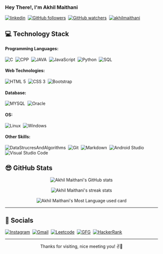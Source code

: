 <h3> Hey There!, I'm Akhil Maithani</h3></p>

<a href="https://www.linkedin.com/in/akhilmaithani/"><img alt="linkedin" src="https://img.shields.io/badge/-Linkedin-blue?style=flat-square&amp;logo=Linkedin&amp;logoColor=white"></a>&nbsp;
<a href="https://github.com/AkhilMaithani"><img src="https://img.shields.io/github/followers/AkhilMaithani?style=social" alt="GitHub followers"></a>&nbsp;
<a href="https://github.com/AkhilMaithani"><img src="https://img.shields.io/github/watchers/AkhilMaithani/AkhilMaithani?style=social" alt="GitHub watchers"></a>&nbsp;
<a href="https://github.com/AkhilMaithani"><img src="https://komarev.com/ghpvc/?username=AkhilMaithani&label=Profile%20views&color=2D033B&style=flat-square" alt="akhilmaithani"></a>&nbsp;

## 💻 Technology Stack

#### Programming Languages:

<img alt="C" src="https://img.shields.io/badge/-C-6C4AB6?style=flat-square&amp;logo=C&amp;logoColor=white">&nbsp;&nbsp;<img alt="CPP" src="https://img.shields.io/badge/-CPP-blue?style=flat-square&amp;logo=C%2B%2B&amp;logoColor=white">&nbsp;&nbsp;<img alt="JAVA" src="https://img.shields.io/badge/-JAVA-DA4949?style=flat-square&amp;logo=JAVA&amp;logoColor=white">&nbsp;&nbsp;<img alt="JavaScript" src="https://img.shields.io/badge/-JavaScript-E0C45C?style=flat-square&amp;logo=JavaScript&amp;logoColor=white">&nbsp;&nbsp;<img alt="Python" src="https://img.shields.io/badge/-Python-09009B?style=flat-square&amp;logo=Python&amp;logoColor=white">&nbsp;&nbsp;<img alt="SQL" src="https://img.shields.io/badge/-SQL-121435?style=flat-square&amp;logo=SQL&amp;logoColor=white">

#### Web Technologies:

<img alt="HTML 5" src="https://img.shields.io/badge/-HTML 5-FF5722?style=flat-square&amp;logo=HTML5&amp;logoColor=white">&nbsp;&nbsp;<img alt="CSS 3" src="https://img.shields.io/badge/-CSS 3-0F00FF?style=flat-square&amp;logo=CSS3&amp;logoColor=white">&nbsp;&nbsp;<img alt="Bootstrap" src="https://img.shields.io/badge/-Bootstrap-6C4AB6?style=flat-square&amp;logo=Bootstrap&amp;logoColor=white">

#### Database:

<img alt="MYSQL" src="https://img.shields.io/badge/-MYSQL-4C6793?style=flat-square&amp;logo=MYSQL&amp;logoColor=white">&nbsp;&nbsp;<img alt="Oracle" src="https://img.shields.io/badge/-Oracle-FF7777?style=flat-square&amp;logo=Oracle&amp;logoColor=white">

#### OS:

<img alt="Linux" src="https://img.shields.io/badge/-Linux-181818?style=flat-square&amp;logo=Linux&amp;logoColor=white">&nbsp;&nbsp;<img alt="Windows" src="https://img.shields.io/badge/-Windows-5800FF?style=flat-square&amp;logo=Windows&amp;logoColor=white">

#### Other Skills:

<img alt="DataStrucresAndAlgorithms" src="https://img.shields.io/badge/-Data Structures And Algorithms-A760FF?style=flat-square&amp;logo=DataStructuresAndAlgorithms&amp;logoColor=white">&nbsp;&nbsp;<img alt="Git" src="https://img.shields.io/badge/-Git/GitHub-FF4949?style=flat-square&amp;logo=Git&amp;logoColor=white">&nbsp;&nbsp;<img alt="Markdown" src="https://img.shields.io/badge/-Markdown-AC7D88?style=flat-square&amp;logo=Markdown&amp;logoColor=white">&nbsp;&nbsp;<img alt="Android Studio" src="https://img.shields.io/badge/-Android Studio-8BDB81?style=flat-square&amp;logo=Android Studio&amp;logoColor=white">&nbsp;&nbsp;<img alt="Visual Studio Code" src="https://img.shields.io/badge/-Visual Studio Code-548CFF?style=flat-square&amp;logo=Visual Studio Code&amp;logoColor=white">

## 😎 GitHub Stats

<p align="center">
<img src="https://github-readme-stats.vercel.app/api?username=AkhilMaithani&show_icons=true&theme=dracula" alt="Akhil Maithani's GitHub stats">
<br>
<br>
<img src="https://github-readme-streak-stats.herokuapp.com/?user=AkhilMaithani&show_icons=true&theme=dracula" alt="Akhil Maithani's streak stats">
<br>
<br>
<img src="https://github-readme-stats.vercel.app/api/top-langs?username=AkhilMaithani&show_icons=true&theme=dracula" alt="Akhil Maithani's Most Language used card">
</p>

---

## 📸 Socials

<a href="https://www.instagram.com/abyte._.space._.needed/"><img alt="Instagram" src="https://img.shields.io/badge/-Instagram-FF5F7E?style=flat-square&amp;logo=Instagram&amp;logoColor=white"></a>&nbsp;&nbsp;<a href="mailto:recruitakhilmaithani2023@gmail.com"><img alt="Gmail" src="https://img.shields.io/badge/-Gmail-DC0000?style=flat-square&amp;logo=Gmail&amp;logoColor=white"></a>&nbsp;&nbsp;<a href="https://leetcode.com/abytespaceneeded/"><img alt="Leetcode" src="https://img.shields.io/badge/-Leetcode-674747?style=flat-square&amp;logo=Leetcode&amp;logoColor=white"></a>&nbsp;&nbsp;<a href="https://auth.geeksforgeeks.org/user/abytespaceneeded/practice/"><img alt="GFG" src="https://img.shields.io/badge/-GeeksForGeeks-367E18?style=flat-square&amp;logo=GeeksforGeeks&amp;logoColor=white"></a>&nbsp;&nbsp;<a href="https://www.hackerrank.com/abytespaceneeded"><img alt="HackerRank" src="https://img.shields.io/badge/-Hackerrank-533483?style=flat-square&amp;logo=Hackerrank&amp;logoColor=white"></a>

---

<p align="center">Thanks for visiting, nice meeting you! ✌🤞</p>
